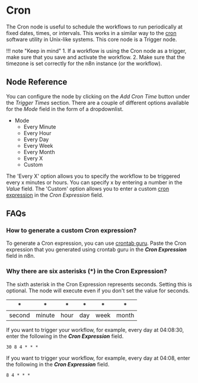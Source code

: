 # Cron

The Cron node is useful to schedule the workflows to run periodically at fixed dates, times, or intervals. This works in a similar way to the [cron](https://en.wikipedia.org/wiki/Cron) software utility in Unix-like systems. This core node is a Trigger node.

!!! note "Keep in mind"
    1. If a workflow is using the Cron node as a trigger, make sure that you save and activate the workflow.
    2. Make sure that the timezone is set correctly for the n8n instance (or the workflow).



## Node Reference

You can configure the node by clicking on the *Add Cron Time* button under the *Trigger Times* section. There are a couple of different options available for the *Mode* field in the form of a dropdownlist.

- Mode
    - Every Minute
    - Every Hour
    - Every Day
    - Every Week
    - Every Month
    - Every X
    - Custom

The 'Every X' option allows you to specify the workflow to be triggered every x minutes or hours. You can specify x by entering a number in the *Value* field. The 'Custom' option allows you to enter a custom [cron expression](https://en.wikipedia.org/wiki/Cron#CRON_expression) in the *Cron Expression* field.

## FAQs

### How to generate a custom Cron expression?

To generate a Cron expression, you can use [crontab guru](https://crontab.guru). Paste the Cron expression that you generated using crontab guru in the ***Cron Expression*** field in n8n.

### Why there are six asterisks (*) in the Cron Expression?

The sixth asterisk in the Cron Expression represents seconds. Setting this is optional. The node will execute even if you don't set the value for seconds.

| * | * | * | * | * | * |
|---|---|---|---|---|---|
|second|minute|hour|day|week|month|

If you want to trigger your workflow, for example, every day at 04:08:30, enter the following in the ***Cron Expression*** field.
```
30 8 4 * * *
```

If you want to trigger your workflow, for example, every day at 04:08, enter the following in the ***Cron Expression*** field.
```
8 4 * * *
```




